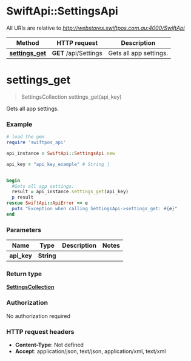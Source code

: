 # SwiftApi::SettingsApi

All URIs are relative to *http://webstores.swiftpos.com.au:4000/SwiftApi*

Method | HTTP request | Description
------------- | ------------- | -------------
[**settings_get**](SettingsApi.md#settings_get) | **GET** /api/Settings | Gets all app settings.


# **settings_get**
> SettingsCollection settings_get(api_key)

Gets all app settings.

### Example
```ruby
# load the gem
require 'swiftpos_api'

api_instance = SwiftApi::SettingsApi.new

api_key = "api_key_example" # String | 


begin
  #Gets all app settings.
  result = api_instance.settings_get(api_key)
  p result
rescue SwiftApi::ApiError => e
  puts "Exception when calling SettingsApi->settings_get: #{e}"
end
```

### Parameters

Name | Type | Description  | Notes
------------- | ------------- | ------------- | -------------
 **api_key** | **String**|  | 

### Return type

[**SettingsCollection**](SettingsCollection.md)

### Authorization

No authorization required

### HTTP request headers

 - **Content-Type**: Not defined
 - **Accept**: application/json, text/json, application/xml, text/xml



